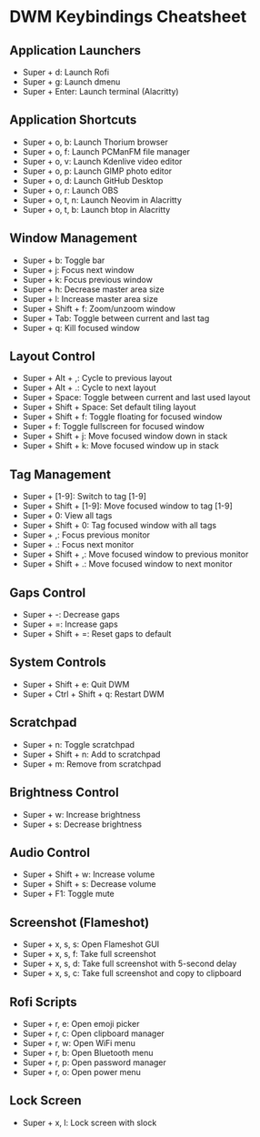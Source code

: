 # DWM Keybindings Cheatsheet

## Application Launchers
- Super + d: Launch Rofi
- Super + g: Launch dmenu
- Super + Enter: Launch terminal (Alacritty)

## Application Shortcuts
- Super + o, b: Launch Thorium browser
- Super + o, f: Launch PCManFM file manager
- Super + o, v: Launch Kdenlive video editor
- Super + o, p: Launch GIMP photo editor
- Super + o, d: Launch GitHub Desktop
- Super + o, r: Launch OBS
- Super + o, t, n: Launch Neovim in Alacritty
- Super + o, t, b: Launch btop in Alacritty

## Window Management
- Super + b: Toggle bar
- Super + j: Focus next window
- Super + k: Focus previous window
- Super + h: Decrease master area size
- Super + l: Increase master area size
- Super + Shift + f: Zoom/unzoom window
- Super + Tab: Toggle between current and last tag
- Super + q: Kill focused window

## Layout Control
- Super + Alt + ,: Cycle to previous layout
- Super + Alt + .: Cycle to next layout
- Super + Space: Toggle between current and last used layout
- Super + Shift + Space: Set default tiling layout
- Super + Shift + f: Toggle floating for focused window
- Super + f: Toggle fullscreen for focused window
- Super + Shift + j: Move focused window down in stack
- Super + Shift + k: Move focused window up in stack

## Tag Management
- Super + [1-9]: Switch to tag [1-9]
- Super + Shift + [1-9]: Move focused window to tag [1-9]
- Super + 0: View all tags
- Super + Shift + 0: Tag focused window with all tags
- Super + ,: Focus previous monitor
- Super + .: Focus next monitor
- Super + Shift + ,: Move focused window to previous monitor
- Super + Shift + .: Move focused window to next monitor

## Gaps Control
- Super + -: Decrease gaps
- Super + =: Increase gaps
- Super + Shift + =: Reset gaps to default

## System Controls
- Super + Shift + e: Quit DWM
- Super + Ctrl + Shift + q: Restart DWM

## Scratchpad
- Super + n: Toggle scratchpad
- Super + Shift + n: Add to scratchpad
- Super + m: Remove from scratchpad

## Brightness Control
- Super + w: Increase brightness
- Super + s: Decrease brightness

## Audio Control
- Super + Shift + w: Increase volume
- Super + Shift + s: Decrease volume
- Super + F1: Toggle mute

## Screenshot (Flameshot)
- Super + x, s, s: Open Flameshot GUI
- Super + x, s, f: Take full screenshot
- Super + x, s, d: Take full screenshot with 5-second delay
- Super + x, s, c: Take full screenshot and copy to clipboard

## Rofi Scripts
- Super + r, e: Open emoji picker
- Super + r, c: Open clipboard manager
- Super + r, w: Open WiFi menu
- Super + r, b: Open Bluetooth menu
- Super + r, p: Open password manager
- Super + r, o: Open power menu

## Lock Screen
- Super + x, l: Lock screen with slock